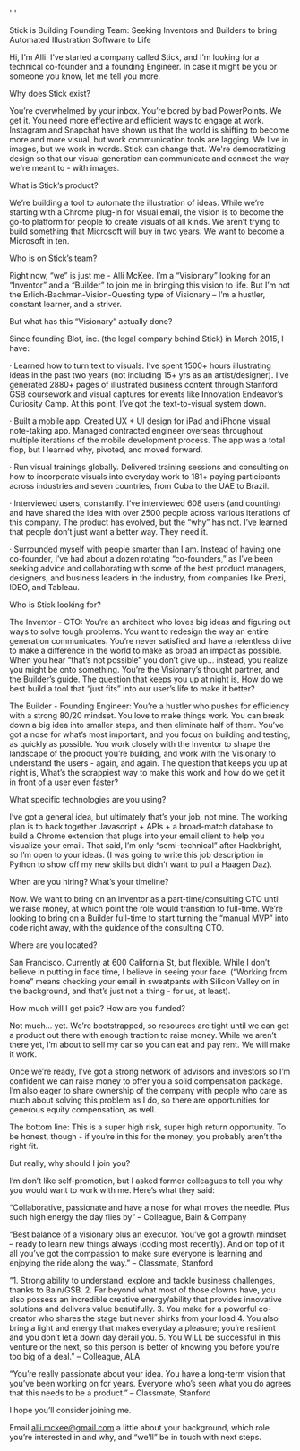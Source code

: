 '''

Stick is Building Founding Team: 
Seeking Inventors and Builders to bring Automated Illustration Software to Life

Hi, I’m Alli. I’ve started a company called Stick, and I’m looking for a technical co-founder and a founding Engineer. In case it might be you or someone you know, let me tell you more.
 
Why does Stick exist?
 
You’re overwhelmed by your inbox. You’re bored by bad PowerPoints. We get it. You need more effective and efficient ways to engage at work. Instagram and Snapchat have shown us that the world is shifting to become more and more visual, but work communication tools are lagging.  We live in images, but we work in words. Stick can change that. We're democratizing design so that our visual generation can communicate and connect the way we're meant to - with images.
 
What is Stick’s product?
 
We’re building a tool to automate the illustration of ideas. While we’re starting with a Chrome plug-in for visual email, the vision is to become the go-to platform for people to create visuals of all kinds. We aren’t trying to build something that Microsoft will buy in two years. We want to become a Microsoft in ten.
 
Who is on Stick’s team?
 
Right now, “we” is just me - Alli McKee. I’m a “Visionary” looking for an “Inventor” and a “Builder” to join me in bringing this vision to life. But I’m not the Erlich-Bachman-Vision-Questing type of Visionary – I’m a hustler, constant learner, and a striver.
 
But what has this “Visionary” actually done?

Since founding Blot, inc. (the legal company behind Stick) in March 2015, I have:

·   Learned how to turn text to visuals. I’ve spent 1500+ hours illustrating ideas in the past two years (not including 15+ yrs as an artist/designer). I’ve generated 2880+ pages of illustrated business content through Stanford GSB coursework and visual captures for events like Innovation Endeavor’s Curiosity Camp. At this point, I’ve got the text-to-visual system down.
 
·   Built a mobile app. Created UX + UI design for iPad and iPhone visual note-taking app. Managed contracted engineer overseas throughout multiple iterations of the mobile development process. The app was a total flop, but I learned why, pivoted, and moved forward.
 
·   Run visual trainings globally. Delivered training sessions and consulting on how to incorporate visuals into everyday work to 181+ paying participants across industries and seven countries, from Cuba to the UAE to Brazil. 
 
·   Interviewed users, constantly. I’ve interviewed 608 users (and counting) and have shared the idea with over 2500 people across various iterations of this company. The product has evolved, but the “why” has not. I’ve learned that people don’t just want a better way. They need it.
 
·   Surrounded myself with people smarter than I am. Instead of having one co-founder, I’ve had about a dozen rotating “co-founders,” as I’ve been seeking advice and collaborating with some of the best product managers, designers, and business leaders in the industry, from companies like Prezi, IDEO, and Tableau.
 
Who is Stick looking for?
 
The Inventor - CTO: You’re an architect who loves big ideas and figuring out ways to solve tough problems. You want to redesign the way an entire generation communicates. You’re never satisfied and have a relentless drive to make a difference in the world to make as broad an impact as possible. When you hear “that’s not possible” you don’t give up… instead, you realize you might be onto something. You’re the Visionary’s thought partner, and the Builder’s guide. The question that keeps you up at night is, How do we best build a tool that “just fits” into our user’s life to make it better?
 
The Builder - Founding Engineer: You’re a hustler who pushes for efficiency with a strong 80/20 mindset. You love to make things work. You can break down a big idea into smaller steps, and then eliminate half of them. You’ve got a nose for what’s most important, and you focus on building and testing, as quickly as possible. You work closely with the Inventor to shape the landscape of the product you’re building, and work with the Visionary to understand the users - again, and again. The question that keeps you up at night is, What’s the scrappiest way to make this work and how do we get it in front of a user even faster?
 
What specific technologies are you using?
 
I’ve got a general idea, but ultimately that’s your job, not mine. The working plan is to hack together Javascript + APIs + a broad-match database to build a Chrome extension that plugs into your email client to help you visualize your email. That said, I’m only “semi-technical” after Hackbright, so I’m open to your ideas. (I was going to write this job description in Python to show off my new skills but didn’t want to pull a Haagen Daz).
 
When are you hiring? What’s your timeline?
 
Now. We want to bring on an Inventor as a part-time/consulting CTO until we raise money, at which point the role would transition to full-time. We’re looking to bring on a Builder full-time to start turning the “manual MVP” into code right away, with the guidance of the consulting CTO.
 
Where are you located?
 
San Francisco. Currently at 600 California St, but flexible. While I don’t believe in putting in face time, I believe in seeing your face. (“Working from home” means checking your email in sweatpants with Silicon Valley on in the background, and that’s just not a thing - for us, at least).
 
How much will I get paid? How are you funded?
 
Not much… yet. We’re bootstrapped, so resources are tight until we can get a product out there with enough traction to raise money. While we aren’t there yet, I’m about to sell my car so you can eat and pay rent. We will make it work.
 
Once we’re ready, I’ve got a strong network of advisors and investors so I’m confident we can raise money to offer you a solid compensation package. I’m also eager to share ownership of the company with people who care as much about solving this problem as I do, so there are opportunities for generous equity compensation, as well.
 
The bottom line: This is a super high risk, super high return opportunity. To be honest, though - if you’re in this for the money, you probably aren’t the right fit.

But really, why should I join you?
 
I’m don’t like self-promotion, but I asked former colleagues to tell you why you would want to work with me. Here’s what they said:
 
“Collaborative, passionate and have a nose for what moves the needle. Plus such high energy the day flies by” 
– Colleague, Bain & Company
 
“Best balance of a visionary plus an executor. You’ve got a growth mindset – ready to learn new things always (coding most recently). And on top of it all you’ve got the compassion to make sure everyone is learning and enjoying the ride along the way.” 
– Classmate, Stanford
 
“1. Strong ability to understand, explore and tackle business challenges, thanks to Bain/GSB. 2. Far beyond what most of those clowns have, you also possess an incredible creative energy/ability that provides innovative solutions and delivers value beautifully. 3. You make for a powerful co-creator who shares the stage but never shirks from your load 4. You also bring a light and energy that makes everyday a pleasure; you’re resilient and you don’t let a down day derail you. 5. You WILL be successful in this venture or the next, so this person is better of knowing you before you’re too big of a deal.” 
– Colleague, ALA
 
“You’re really passionate about your idea. You have a long-term vision that you’ve been working on for years. Everyone who’s seen what you do agrees that this needs to be a product.” 
– Classmate, Stanford
 

I hope you’ll consider joining me. 

Email alli.mckee@gmail.com a little about your background, which role you’re interested in and why, and “we’ll” be in touch with next steps.
 



